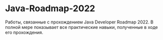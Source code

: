 # Java-Roadmap-2022
Работы, связанные с прохождением Java Developer Roadmap 2022. В полной мере показывает все практические навыки, полученные в ходе его прохождения.
